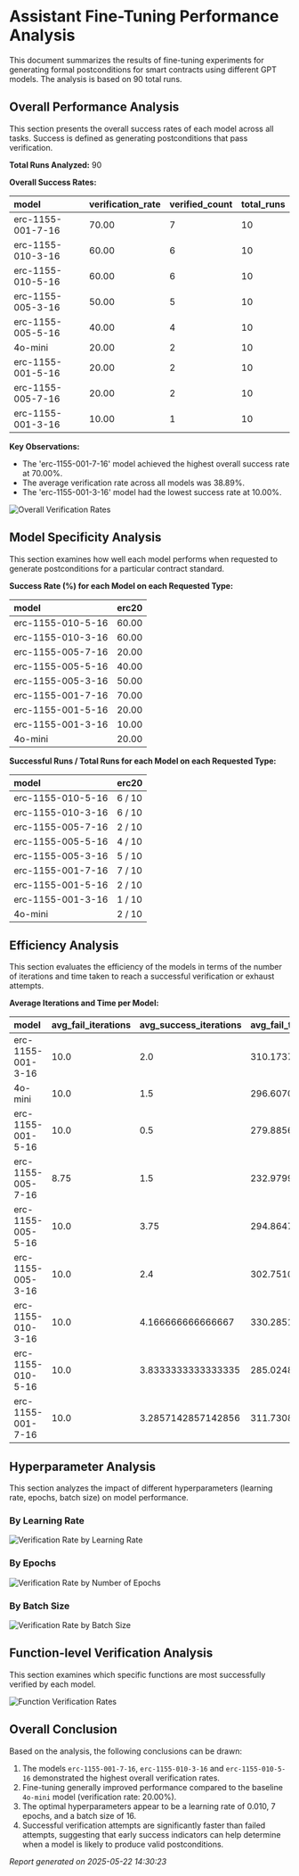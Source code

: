 # Assistant Fine-Tuning Performance Analysis

This document summarizes the results of fine-tuning experiments for generating formal postconditions for smart contracts using different GPT models. The analysis is based on 90 total runs.

## Overall Performance Analysis

This section presents the overall success rates of each model across all tasks. Success is defined as generating postconditions that pass verification.

**Total Runs Analyzed:** 90

**Overall Success Rates:**

| model | verification_rate | verified_count | total_runs |
| :--- | :--- | :--- | :--- |
| erc-1155-001-7-16 | 70.00 | 7 | 10 |
| erc-1155-010-3-16 | 60.00 | 6 | 10 |
| erc-1155-010-5-16 | 60.00 | 6 | 10 |
| erc-1155-005-3-16 | 50.00 | 5 | 10 |
| erc-1155-005-5-16 | 40.00 | 4 | 10 |
| 4o-mini | 20.00 | 2 | 10 |
| erc-1155-001-5-16 | 20.00 | 2 | 10 |
| erc-1155-005-7-16 | 20.00 | 2 | 10 |
| erc-1155-001-3-16 | 10.00 | 1 | 10 |

**Key Observations:**

- The 'erc-1155-001-7-16' model achieved the highest overall success rate at 70.00%.
- The average verification rate across all models was 38.89%.
- The 'erc-1155-001-3-16' model had the lowest success rate at 10.00%.

![Overall Verification Rates](verification_rates.png)

## Model Specificity Analysis

This section examines how well each model performs when requested to generate postconditions for a particular contract standard.

**Success Rate (%) for each Model on each Requested Type:**

| model | erc20 |
| :--- | :--- |
| erc-1155-010-5-16 | 60.00 |
| erc-1155-010-3-16 | 60.00 |
| erc-1155-005-7-16 | 20.00 |
| erc-1155-005-5-16 | 40.00 |
| erc-1155-005-3-16 | 50.00 |
| erc-1155-001-7-16 | 70.00 |
| erc-1155-001-5-16 | 20.00 |
| erc-1155-001-3-16 | 10.00 |
| 4o-mini | 20.00 |

**Successful Runs / Total Runs for each Model on each Requested Type:**

| model | erc20 |
| :--- | :--- |
| erc-1155-010-5-16 | 6 / 10 |
| erc-1155-010-3-16 | 6 / 10 |
| erc-1155-005-7-16 | 2 / 10 |
| erc-1155-005-5-16 | 4 / 10 |
| erc-1155-005-3-16 | 5 / 10 |
| erc-1155-001-7-16 | 7 / 10 |
| erc-1155-001-5-16 | 2 / 10 |
| erc-1155-001-3-16 | 1 / 10 |
| 4o-mini | 2 / 10 |

## Efficiency Analysis

This section evaluates the efficiency of the models in terms of the number of iterations and time taken to reach a successful verification or exhaust attempts.

**Average Iterations and Time per Model:**

| model | avg_fail_iterations | avg_success_iterations | avg_fail_time | avg_success_time | fail_rate |
| :--- | :--- | :--- | :--- | :--- | :--- |
| erc-1155-001-3-16 | 10.0 | 2.0 | 310.1737881766425 | 78.46017789840698 | 90.00 |
| 4o-mini | 10.0 | 1.5 | 296.6070077717304 | 75.37543189525604 | 80.00 |
| erc-1155-001-5-16 | 10.0 | 0.5 | 279.8856382369995 | 40.85800004005432 | 80.00 |
| erc-1155-005-7-16 | 8.75 | 1.5 | 232.97990891337395 | 68.17317497730255 | 80.00 |
| erc-1155-005-5-16 | 10.0 | 3.75 | 294.864764213562 | 126.47356379032135 | 60.00 |
| erc-1155-005-3-16 | 10.0 | 2.4 | 302.7510801315308 | 116.84099688529969 | 50.00 |
| erc-1155-010-3-16 | 10.0 | 4.166666666666667 | 330.28510987758636 | 147.44587333997092 | 40.00 |
| erc-1155-010-5-16 | 10.0 | 3.8333333333333335 | 285.0248826146126 | 159.38762096563974 | 40.00 |
| erc-1155-001-7-16 | 10.0 | 3.2857142857142856 | 311.7308252652486 | 119.78038280350822 | 30.00 |

## Hyperparameter Analysis

This section analyzes the impact of different hyperparameters (learning rate, epochs, batch size) on model performance.

### By Learning Rate

![Verification Rate by Learning Rate](verification_by_learning_rate.png)

### By Epochs

![Verification Rate by Number of Epochs](verification_by_epochs.png)

### By Batch Size

![Verification Rate by Batch Size](verification_by_batch_size.png)

## Function-level Verification Analysis

This section examines which specific functions are most successfully verified by each model.

![Function Verification Rates](function_verification.png)

## Overall Conclusion

Based on the analysis, the following conclusions can be drawn:

1. The models `erc-1155-001-7-16`, `erc-1155-010-3-16` and `erc-1155-010-5-16` demonstrated the highest overall verification rates.
2. Fine-tuning generally improved performance compared to the baseline `4o-mini` model (verification rate: 20.00%).
3. The optimal hyperparameters appear to be a learning rate of 0.010, 7 epochs, and a batch size of 16.
4. Successful verification attempts are significantly faster than failed attempts, suggesting that early success indicators can help determine when a model is likely to produce valid postconditions.


*Report generated on 2025-05-22 14:30:23*
